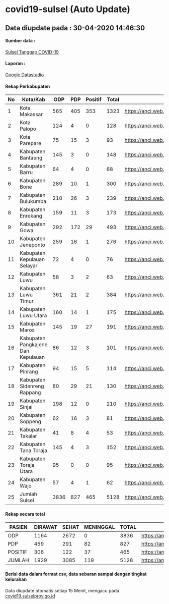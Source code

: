 
# covid19-sulsel (Auto Update)

## Data diupdate pada : 30-04-2020 14:46:30

#### Sumber data :
[Sulsel Tanggap COVID-19](https://covid19.sulselprov.go.id)

#### Laporan :
[Google Datastudio](https://datastudio.google.com/s/uzrboX-8kow)

#### Rekap Perkabupaten 
|No|Kota/Kab|ODP|PDP|Positif|Total|Link|
| --- | --- | --- | --- | --- | --- | --- |
|1|Kota Makassar|565|405|353|1323|https://anci.web.id/cor/kota_makassar|
|2|Kota Palopo|124|4|0|128|https://anci.web.id/cor/kota_palopo|
|3|Kota Parepare|75|15|3|93|https://anci.web.id/cor/kota_parepare|
|4|Kabupaten Bantaeng|145|3|0|148|https://anci.web.id/cor/kabupaten_bantaeng|
|5|Kabupaten Barru|64|4|0|68|https://anci.web.id/cor/kabupaten_barru|
|6|Kabupaten Bone|289|10|1|300|https://anci.web.id/cor/kabupaten_bone|
|7|Kabupaten Bulukumba|210|26|3|239|https://anci.web.id/cor/kabupaten_bulukumba|
|8|Kabupaten Enrekang|159|11|3|173|https://anci.web.id/cor/kabupaten_enrekang|
|9|Kabupaten Gowa|292|172|29|493|https://anci.web.id/cor/kabupaten_gowa|
|10|Kabupaten Jeneponto|259|16|1|276|https://anci.web.id/cor/kabupaten_jeneponto|
|11|Kabupaten Kepulauan Selayar|72|4|0|76|https://anci.web.id/cor/kabupaten_kepulauan_selayar|
|12|Kabupaten Luwu|58|3|2|63|https://anci.web.id/cor/kabupaten_luwu|
|13|Kabupaten Luwu Timur|361|21|2|384|https://anci.web.id/cor/kabupaten_luwu_timur|
|14|Kabupaten Luwu Utara|160|14|1|175|https://anci.web.id/cor/kabupaten_luwu_utara|
|15|Kabupaten Maros|145|19|27|191|https://anci.web.id/cor/kabupaten_maros|
|16|Kabupaten Pangkajene Dan Kepulauan|86|12|3|101|https://anci.web.id/cor/kabupaten_pangkajene_dan_kepulauan|
|17|Kabupaten Pinrang|94|15|5|114|https://anci.web.id/cor/kabupaten_pinrang|
|18|Kabupaten Sidenreng Rappang|80|29|21|130|https://anci.web.id/cor/kabupaten_sidenreng_rappang|
|19|Kabupaten Sinjai|198|12|0|210|https://anci.web.id/cor/kabupaten_sinjai|
|20|Kabupaten Soppeng|62|16|3|81|https://anci.web.id/cor/kabupaten_soppeng|
|21|Kabupaten Takalar|41|8|4|53|https://anci.web.id/cor/kabupaten_takalar|
|22|Kabupaten Tana Toraja|145|4|3|152|https://anci.web.id/cor/kabupaten_tana_toraja|
|23|Kabupaten Toraja Utara|95|0|0|95|https://anci.web.id/cor/kabupaten_toraja_utara|
|24|Kabupaten Wajo|57|4|1|62|https://anci.web.id/cor/kabupaten_wajo|
|25|Jumlah Sulsel|3836|827|465|5128|https://anci.web.id/cor/jumlah_sulsel|

#### Rekap secara total

| PASIEN | DIRAWAT | SEHAT | MENINGGAL | TOTAL | LINK |
| ---- | -------- | ---- | ---- |  ---- | ---- |
| ODP | 1164 | 2672 | 0 | 3836 | https://anci.web.id/cor/odp_detail.html |
| PDP | 459 | 291 | 82 | 827 | https://anci.web.id/cor/pdp_detail.html |
| POSITIF | 306 | 122 | 37 | 465 | https://anci.web.id/cor/positif_detail.html |
| JUMLAH | 1929 | 3085 | 119 | 5128 | https://anci.web.id/cor/jumlah_sulsel/ |

 
#### Berisi data dalam format csv, data sebaran sampai dengan tingkat kelurahan

Data diupdate otomatis setiap 15 Menit, mengacu pada [covid19.sulselprov.go.id](https://covid19.sulselprov.go.id)

